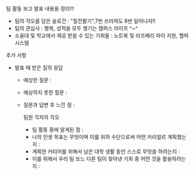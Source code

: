 팀 활동 보고 발표 내용을 정리!!!

- 팀의 각오를 담은 슬로건 : "칠전팔기",7번 쓰러져도 8번 일어나자!!
- 팀의 관심사 : 행복, 성적을 모두 챙기는 캠퍼스 라이프 ^~^
- 소융대 및 학교에서 제공 받을 수 있는 기회들 : 노트북 및 라즈베리 파이 지원, 헬퍼 시스템

추가 사항

- 발표 때 받은 질의 응답
  - 예상한 질문 : 
  - 예상하지 못한 질문 :  
  - 질문과 답변 후 느낀 점 :

    팀원 각자의 각오
    - 팀 활동 중에 알게된 점 :
    - 나의 인생 목표는 무엇이며 이를 위하 수단으로써 어떤 커리얼르 계획했는지 :
    - 계획한 커리어를 위해서 남은 대학 생활 동안 스스로 무엇을 하려는지 :
    - 이를 위해서 우리 팀 또느 다른 팀이 찾아낸 기회 중 어떤 것을 활용하려는지 :
 
  
